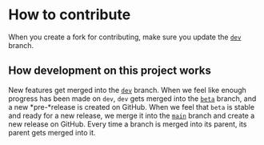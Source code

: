 # How to contribute

When you create a fork for contributing, make sure you update the [`dev`](https://github.com/Gaming32/ArrayVEditor/tree/dev) branch.

## How development on this project works

New features get merged into the [`dev`](https://github.com/Gaming32/ArrayVEditor/tree/dev) branch. When we feel like enough progress has been made on `dev`, `dev` gets merged into the [`beta`](https://github.com/Gaming32/ArrayVEditor/tree/beta) branch, and a new *pre-*release is created on GitHub. When we feel that `beta` is stable and ready for a new release, we merge it into the [`main`](https://github.com/Gaming32/ArrayVEditor/tree/main) branch and create a new release on GitHub. Every time a branch is merged into its parent, its parent gets merged into it.
